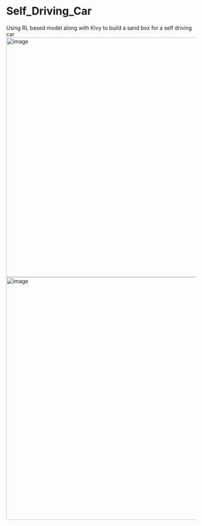# Self_Driving_Car
 Using RL based model along with Kivy to build a sand box for a self driving car
<img width="799" height="635" alt="image" src="https://github.com/user-attachments/assets/06d6f127-73de-4f9e-bb43-3074e56bca4f" />
<img width="845" height="643" alt="image" src="https://github.com/user-attachments/assets/dab2834b-bccd-4c24-ab07-9fb36ab1b64e" />
